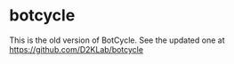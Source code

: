 # botcycle

This is the old version of BotCycle. See the updated one at https://github.com/D2KLab/botcycle
